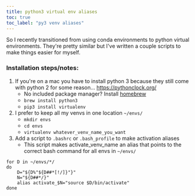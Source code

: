 ```yaml
---
title: python3 virtual env aliases
toc: true
toc_label: "py3 venv aliases"
---
```


So I recently transitioned from using conda environments to python virtual environments. They're pretty similar but I've written a couple scripts to make things easier for myself.

### Installation steps/notes:
1. If you're on a mac you have to install python 3 because they still come with python 2 for some reason... https://pythonclock.org/
    - No included package manager? Install [homebrew](https://brew.sh)
    - `brew install python3`
    - `pip3 install virtualenv`
2. I prefer to keep all my venvs in one location `~/envs/`
    - `mkdir envs`
    - `cd envs`
    - `virtualenv whatever_venv_name_you_want`
3. Add a script to `.bashrc` or `.bash_profile` to make activation aliases
    - This script makes activate_venv_name an alias that points to the correct bash command for all envs in `~/envs/`
```
for D in ~/envs/*/
do
    D="${D%"${D##*[!/]}"}"
    N="${D##*/}"
    alias activate_$N="source $D/bin/activate"
done
```
